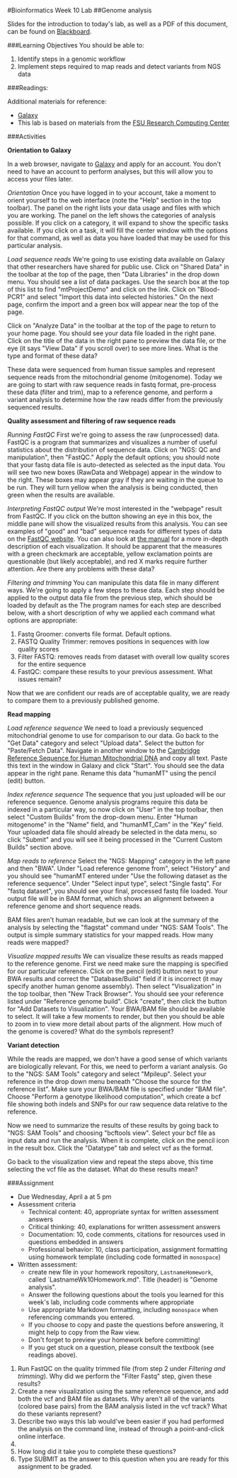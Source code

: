 #Bioinformatics Week 10 Lab
##Genome analysis

Slides for the introduction to today's lab, as well as a PDF of this document, can be found on [Blackboard](http://blackboard.uttyler.edu).

###Learning Objectives
You should be able to:

1. Identify steps in a genomic workflow
2. Implement steps required to map reads and detect variants from NGS data

###Readings:

Additional materials for reference:
* [Galaxy](https://usegalaxy.org)
* This lab is based on materials from the [FSU Research Computing Center](https://rcc.fsu.edu/software/galaxy)

###Activities

**Orientation to Galaxy**

In a web browser, navigate to [Galaxy](https://usegalaxy.org) and apply for an account. You don't need to have an account to perform analyses, but this will allow you to access your files later.

*Orientation* Once you have logged in to your account, take a moment to orient yourself to the web interface (note the "Help" section in the top toolbar). The panel on the right lists your data usage and files with which you are working. The panel on the left shows the categories of analysis possible. If you click on a category, it will expand to show the specific tasks available. If you click on a task, it will fill the center window with the options for that command, as well as data you have loaded that may be used for this particular analysis.

*Load sequence reads* We're going to use existing data available on Galaxy that other researchers have shared for public use. Click on "Shared Data" in the toolbar at the top of the page, then "Data Libraries" in the drop down menu. You should see a list of data packages. Use the search box at the top of this list to find "mtProjectDemo" and click on the link. Click on "Blood-PCR1" and select "Import this data into selected histories." On the next page, confirm the import and a green box will appear near the top of the page. 

Click on "Analyze Data" in the toolbar at the top of the page to return to your home page. You should see your data file loaded in the right pane. Click on the title of the data in the right pane to preview the data file, or the eye (it says "View Data" if you scroll over) to see more lines. What is the type and format of these data?

These data were sequenced from human tissue samples and represent sequence reads from the mitochondrial genome (mitogenome). Today we are going to start with raw sequence reads in fastq format, pre-process these data (filter and trim), map to a reference genome, and perform a variant analysis to determine how the raw reads differ from the previously sequenced results.

**Quality assessment and filtering of raw sequence reads**

*Running FastQC* First we're going to assess the raw (unprocessed) data. FastQC is a program that summarizes and visualizes a number of useful statistics about the distribution of sequence data. Click on "NGS: QC and manipulation", then "FastQC." Apply the default options; you should note that your fastq data file is auto-detected as selected as the input data. You will see two new boxes (RawData and Webpage) appear in the window to the right. These boxes may appear gray if they are waiting in the queue to be run. They will turn yellow when the analysis is being conducted, then green when the results are available. 

*Interpreting FastQC output* We're most interested in the "webpage" result from FastQC. If you click on the button showing an eye in this box, the middle pane will show the visualized results from this analysis. You can see examples of "good" and "bad" sequence reads for different types of data on the [FastQC website](http://www.bioinformatics.babraham.ac.uk/projects/fastqc/). You can also look at [the manual](http://www.bioinformatics.babraham.ac.uk/projects/fastqc/Help/3%20Analysis%20Modules/) for a more in-depth description of each visualization. It should be apparent that the measures with a green checkmark are acceptable, yellow exclamation points are questionable (but likely acceptable), and red X marks require further attention. Are there any problems with these data?

*Filtering and trimming* You can manipulate this data file in many different ways. We're going to apply a few steps to these data. Each step should be applied to the output data file from the previous step, which should be loaded by default as the The program names for each step are described below, with a short description of why we applied each command what options are appropriate:

1. Fastq Groomer: converts file format. Default options.
2. FASTQ Quality Trimmer: removes positions in sequences with low quality scores
3. Filter FASTQ: removes reads from dataset with overall low quality scores for the entire sequence
4. FastQC: compare these results to your previous assessment. What issues remain?

Now that we are confident our reads are of acceptable quality, we are ready to compare them to a previously published genome. 

**Read mapping**

*Load reference sequence* We need to load a previously sequenced mitochondrial genome to use for comparison to our data. Go back to the "Get Data" category and select "Upload data". Select the button for "Paste/Fetch Data". Navigate in another window to the [Cambridge Reference Sequence for Human Mitochondrial DNA](http://www.ncbi.nlm.nih.gov/nuccore/NC_012920.1?report=fasta&log$=seqview&format=text) and copy all text. Paste this text in the window in Galaxy and click "Start". You should see the data appear in the right pane. Rename this data "humanMT" using the pencil (edit) button. 

*Index reference sequence* The sequence that you just uploaded will be our reference sequence. Genome analysis programs require this data be indexed in a particular way, so now click on "User" in the top toolbar, then select "Custom Builds" from the drop-down menu. Enter "Human mitogenome" in the "Name" field, and "humanMT_Cam" in the "Key" field. Your uploaded data file should already be selected in the data menu, so click "Submit" and you will see it being processed in the "Current Custom Builds" section above.

*Map reads to reference* Select the "NGS: Mapping" category in the left pane and then "BWA". Under "Load reference genome from", select "History" and you should see "humanMT entered under "Use the following dataset as the reference sequence". Under "Select input type", select "Single fastq". For "fastq dataset", you should see your final, processed fastq file loaded. Your output file will be in BAM format, which shows an alignment between a reference genome and short sequence reads. 

BAM files aren't human readable, but we can look at the summary of the analysis by selecting the "flagstat" command under "NGS: SAM Tools". The output is simple summary statistics for your mapped reads. How many reads were mapped?

*Visualize mapped results* We can visualize these results as reads mapped to the reference genome. First we need make sure the mapping is specified for our particular reference. Click on the pencil (edit) button next to your BWA results and correct the "Database/Build" field if it is incorrect (it may specify another human genome assembly). Then select "Visualization" in the top toolbar, then "New Track Browser". You should see your reference listed under "Reference genome build". Click "create", then click the button for "Add Datasets to Visualization". Your BWA/BAM file should be available to select. It will take a few moments to render, but then you should be able to zoom in to view more detail about parts of the alignment. How much of the genome is covered? What do the symbols represent?

**Variant detection**

While the reads are mapped, we don't have a good sense of which variants are biologically relevant. For this, we need to perform a variant analysis. Go to the "NGS: SAM Tools" category and select "Mpileup". Select your reference in the drop down menu beneath "Choose the source for the reference list". Make sure your BWA/BAM file is specified under "BAM file". Choose "Perform a genotype likelihood computation", which create a bcf file showing both indels and SNPs for our raw sequence data relative to the reference. 

Now we need to summarize the results of these results by going back to "NGS: SAM Tools" and choosing "bcftools view". Select your bcf file as input data and run the analysis. When it is complete, click on the pencil icon in the result box. Click the "Datatype" tab and select vcf as the format.

Go back to the visualization view and repeat the steps above, this time selecting the vcf file as the dataset. What do these results mean?

###Assignment
* Due Wednesday, April a at 5 pm
* Assessment criteria
	* Technical content: 40, appropriate syntax for written assessment answers
	* Critical thinking: 40, explanations for written assessment answers
	* Documentation: 10, code comments, citations for resources used in questions embedded in answers
	* Professional behavior: 10, class participation, assignment formatting using homework template (including code formatted in `monospace`)
* Written assessment: 
	* create new file in your homework repository, `LastnameHomework`, called `LastnameWk10Homework.md". Title (header) is "Genome analysis".
	* Answer the following questions about the tools you learned for this week's lab, including code comments where appropriate 				
	* Use appropriate Markdown formatting, including `monospace` when referencing commands you entered. 
	* If you choose to copy and paste the questions before answering, it might help to copy from the Raw view. 
	* Don't forget to preview your homework before committing! 
	* If you get stuck on a question, please consult the textbook (see readings above).
	
1. Run FastQC on the quality trimmed file (from step 2 under *Filtering and trimming*). Why did we perform the "Filter Fastq" step, given these results?
2. Create a new visualization using the same reference sequence, and add both the vcf and BAM file as datasets. Why aren't all of the variants (colored base pairs) from the BAM analysis listed in the vcf track? What do these variants represent?
3. Describe two ways this lab would've been easier if you had performed the analysis on the command line, instead of through a point-and-click online interface.
4. 
8. How long did it take you to complete these questions?
9. Type SUBMIT as the answer to this question when you are ready for this assignment to be graded.
